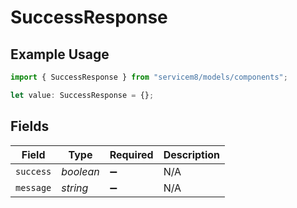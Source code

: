 # SuccessResponse

## Example Usage

```typescript
import { SuccessResponse } from "servicem8/models/components";

let value: SuccessResponse = {};
```

## Fields

| Field              | Type               | Required           | Description        |
| ------------------ | ------------------ | ------------------ | ------------------ |
| `success`          | *boolean*          | :heavy_minus_sign: | N/A                |
| `message`          | *string*           | :heavy_minus_sign: | N/A                |
